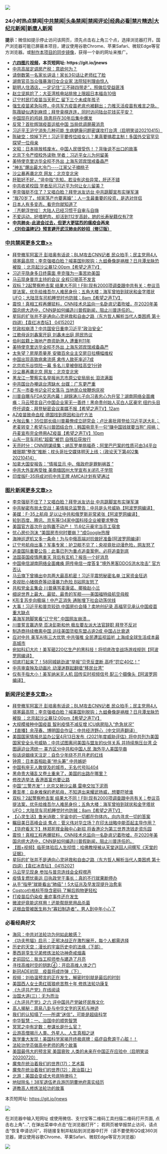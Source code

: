 ![](https://raw.githubusercontent.com/fqnews/bnews/master/64photo/fqnews-qr.jpg)

<div id="tt">
<h3>24小时热点禁闻|<a href="#%E4%B8%AD%E5%85%B1%E7%A6%81%E9%97%BB%E6%9B%B4%E5%A4%9A%E6%96%87%E7%AB%A0">中共禁闻</a>|<a href="#%E5%9B%BE%E7%89%87%E6%96%B0%E9%97%BB%E6%9B%B4%E5%A4%9A%E6%96%87%E7%AB%A0">头条禁闻</a>|<a href="#%E6%96%B0%E9%97%BB%E8%AF%84%E8%AE%BA%E6%9B%B4%E5%A4%9A%E6%96%87%E7%AB%A0">禁闻评论|<a href="#%E5%BF%85%E7%9C%8B%E7%BB%8F%E5%85%B8%E5%A5%BD%E6%96%87">经典必看|<a href="/video.md#%E7%A6%81%E7%89%87%E7%B2%BE%E9%80%89">禁片精选</a>|<a href="https://github.com/fqnews/djy/blob/master/gb/nf1351518.md#1">大纪元新闻</a>|<a href="https://github.com/fqnews/ntdtv/blob/master/gb/prog204.md#1">新唐人新闻</a></h3>
<div><b>提示：</b>微信如提示停止访问该网页，须先点击右上角三个点，选择浏览器打开。国产浏览器可能已屏蔽本项目，建议使用谷歌Chrome、苹果Safari、微软Edge等官方浏览器。或<a href="https://github.com/fqnews/bnews/blob/master/%E5%88%B6%E4%BD%9Cgit%E7%A6%81%E9%97%BB%E9%95%9C%E5%83%8F.md">制作本项目的同步镜像</a>，获得一个新的网址来推广。</div>
<ul>
<li><b><a href="http://d1.bdrive.tk/64.mp4" target="_blank">六四图片视频</a>，本页短网址: https://git.io/jnews</b></li>
<li><a href="/cnnews/20210415/1526442.md">中共高层定调房产税：意欲何为？</a></li>
<li><a href="/comments/20210415/1526380.md">请倒数第一名家长讲话！家长3句话让老师红了脸</a></li>
<li><a href="/cbnews/20210415/1526451.md">湖南官员当众强暴海归女企业家 法院轻判理由惊人</a></li>
<li><a href="/funmedia/20210415/1526597.md">聪明人住酒店，一定记住“三不碰四带走”，照做后受益匪浅</a></li>
<li><a href="/cnnews/20210415/1526880.md">赵立坚尴尬了：大亚湾核电站排放上限超日本福岛10倍</a></li>
<li><a href="/cbnews/20210415/1526423.md">辽宁村民打疫苗当天死亡 留下三个未成年孩子</a></li>
<li><a href="/bannedvideo/20210415/1526431.md">强生疫苗紧急叫停，中共军方疫苗老底也被翻出；力推灭活疫苗有难言之隐，陈薇疑似遇到麻烦；拜登臭棋连连，同时访问陆台花钱买平安？</a></li>
<li><a href="/comments/20210415/1526614.md">中国现在的鸡娃 隐患将在30年后集中爆发</a></li>
<li><a href="/cnnews/20210415/1526653.md">反常？首批辉瑞疫苗运抵中国 当局低调屏蔽消息</a></li>
<li><a href="/bannedvideo/20210415/1526840.md">习近平王沪宁消失几种可能 生病健康问题密谋攻打台湾（启明笑谈20210415）</a></li>
<li><a href="/bannedvideo/20210415/1526953.md">陈破空：惊掉下巴！习近平要传位给女儿？果真要搞君主制！多国外交官罕见探望一位母亲</a></li>
<li><a href="/cbnews/20210415/1526542.md">文昭：日本排放核废水，中国人民很受伤！？背後说不出口的故事</a></li>
<li><a href="/cnnews/20210415/1526694.md">北京下令严控校外读物 学者：习近平女儿为何留美</a></li>
<li><a href="/cbnews/20210415/1526878.md">美特使克里访华全程不外出 上海东郊宾馆戒备森严</a></li>
<li><a href="/cnnews/20210415/1526488.md">“神五”爆出最大冷门----江家父子摘桃子</a></li>
<li><a href="/cbnews/20210415/1526847.md">沙尘暴再袭北京 网友：北京变北宋</a></li>
<li><a href="/health/20210415/1526600.md">肝脏好不好，“竖中指”先知，若没有这些异常，肝还不错</a></li>
<li><a href="/cnnews/20210415/1526441.md">中共收紧校园 学者反问习近平为何让女儿留美？</a></li>
<li><a href="/topimagenews/20210415/1526952.md">李克强挺不住了？又唱白脸？拜登派友访台 中共跳脚宣布实弹军演</a></li>
<li><a href="/lifebaike/20210415/1526534.md">“我70岁了，倾家荡产也要离婚”：人一生最重要的投资，是选对伴侣</a></li>
<li><a href="/funmedia/20210415/1526689.md">日本人有多变态，看完你就知道了</a></li>
<li><a href="/ssgc/20210415/1526420.md">〖兲朝浮世绘〗大陆人已经习惯于自审与自嗨</a></li>
<li><a href="/lifebaike/20210415/1526616.md">不爱运动，好嗜肥肉，却活到112岁高龄，她的长寿秘籍仅有7字</a></li>
<li><b><a href="/comments/20200211/1275071.md" target="_blank">中共肺炎-此波会过去，但更大更猛烈的瘟疫会再来</a></b></li>
<li><b><a href="/comments/20200207/1272816.md" target="_blank">《刘伯温碑记》预言避开武汉肺炎的妙招（修订版）</a></b></li>
</ul>
</div>

<div class="catlist">
<h3><a href="/cbnews/" target="_blank">中共禁闻</a><span><a href="/cbnews/" target="_blank" rel="nofollow">更多文章>></a></span></h3>
<ul>
<li><a href="/comments/20210416/1527096.md" target="_blank">拜登撤军阿富汗 彭培奥有话说；BLM攻击CNN记者 民众拍手；民主党用4人填塞最高院；李克强唱白脸？喊美国别脱钩；九蛙叠像是祸根？日月潭龙脉恐被毁 ；北京起沙尘暴12:00pm【希望之声TV】</a></li>
<li><a href="/cbnews/20210415/1527059.md" target="_blank">习近平隐身多日终露面 李克强为一事苦劝美国</a></li>
<li><a href="/cbnews/20210415/1527058.md" target="_blank">马云现身普京主持的会议 全程只喝茶不发言</a></li>
<li><a href="/comments/20210415/1526978.md" target="_blank">双标？2起警察枪击案 结果大不同！FBI:现有2000项调查跟中共有关；参议员提法案，优先给维吾尔人难民身份；五角大楼：海军曾拍到球状和金字塔状UFO；大陆货车司机睡觉时也防贼；8am【希望之声TV】</a></li>
<li><a href="/comments/20210415/1526930.md" target="_blank">震惊！真相工程再爆猛料，CNN技术总监向一名卧底记着吹嘘，在2020年美国总统大选中，CNN是如何编造川普假新闻，阻止川普连任的。</a></li>
<li><a href="/comments/20210415/1526908.md" target="_blank">星际的扩张并不是通向心灵拯救和自由之路（东方哲人解析当代人类困惑  第十四讲）【袁红冰杏坛】 04152021</a></li>
<li><a href="/cbnews/20210415/1526898.md" target="_blank">忧政权崩溃？中共国安日重申习近平“政治安全”</a></li>
<li><a href="/cbnews/20210415/1526897.md" target="_blank">江歌母诉刘鑫案开庭 刘鑫未出庭 网民热议</a></li>
<li><a href="/cbnews/20210415/1526896.md" target="_blank">伯利兹籍上海地产商资助港人 遭重判11年</a></li>
<li><a href="/cbnews/20210415/1526878.md" target="_blank">美特使克里访华全程不外出 上海东郊宾馆戒备森严</a></li>
<li><a href="/cbnews/20210415/1526867.md" target="_blank">太失望？房屋质量差 安徽百余业主交房日拉横幅维权</a></li>
<li><a href="/cbnews/20210415/1526543.md" target="_blank">中国出现高致病禽流感 禽传人致死率近7成</a></li>
<li><a href="/cbnews/20210415/1526848.md" target="_blank">北京欢乐谷惊险一幕 多名儿童被倒挂高空1分钟</a></li>
<li><a href="/cbnews/20210415/1526847.md" target="_blank">沙尘暴再袭北京 网友：北京变北宋</a></li>
<li><a href="/cbnews/20210415/1526809.md" target="_blank">黑龙江一警察实名举报尚志市原公安局局长 泪流满面</a></li>
<li><a href="/cbnews/20210415/1526778.md" target="_blank">中共国台办嘲讽台湾缺水 台媒：广东更严重</a></li>
<li><a href="/cbnews/20210415/1526777.md" target="_blank">广东一市委书记全可文落马 当地民众放鞭炮庆祝</a></li>
<li><a href="/comments/20210415/1526725.md" target="_blank">川普自曝与FDA交恶内幕！胡锦涛儿子向习表忠心为升官？湖南网络全面瘫痪；马云预言自己中国企业家无一善终！黑命贵创始人买白人区豪宅 纽约头目呼吁调查；拜登秘密会议美媒不报【希望之声TV】12am</a></li>
<li><a href="/cbnews/20210415/1526662.md" target="_blank">AZ疫苗致命血栓 德国找到原因和治疗方法</a></li>
<li><a href="/comments/20210415/1526641.md" target="_blank">大咖云集！35位部长级川普幕僚成立研究会；卢比奥批拜登给习近平送大礼；老麦转变？希望与川普团结合作；韩国电竞手一句“赚中国钱就要当狗” 闯祸； 丹麦宣布完全停用AZ疫苗【希望之声TV】10pm</a></li>
<li><a href="/cbnews/20210415/1526629.md" target="_blank">山东一货车司机“超载”被罚 自残后获放行</a></li>
<li><a href="/cbnews/20210415/1526628.md" target="_blank">天亮时分：CNN阴谋续集；纳瓦罗单挑福奇；阿里巴巴案的性质可由34平台被限期“整改”推断；枕头哥社交媒体明天上线；（政论天下第402集 20210414）</a></li>
<li><a href="/cbnews/20210415/1526606.md" target="_blank">加拿大国安报告：“情报显示 中、俄政府是罪魁祸首 ”</a></li>
<li><a href="/cbnews/20210415/1526595.md" target="_blank">中共大外宣再受挫 美南缅因州大学宣布关闭孔子学院</a></li>
<li><a href="/cbnews/20210415/1526594.md" target="_blank">印度版F-35将成对抗中共王牌 AMCA计划有望通过</a></li>

</ul>
</div>
<div class="catlist">
<h3><a href="/topimagenews/" target="_blank">图片新闻</a><span><a href="/topimagenews/" target="_blank" rel="nofollow">更多文章>></a></span></h3>
<ul>
<li><a href="/topimagenews/20210415/1526952.md" target="_blank">李克强挺不住了？又唱白脸？拜登派友访台 中共跳脚宣布实弹军演</a></li>
<li><a href="/topimagenews/20210415/1526825.md" target="_blank">中共秘密布局太空战！美情报总监警告：中共是头号威胁【阿波罗网编译】</a></li>
<li><a href="/topimagenews/20210415/1526807.md" target="_blank">美媒：F-35上航母 足以让中共和俄罗斯非常紧张【阿波罗网编译】</a></li>
<li><a href="/topimagenews/20210415/1526708.md" target="_blank">轮到百度、腾讯、京东等!34家中国科技企业被要求整改</a></li>
<li><a href="/topimagenews/20210415/1526605.md" target="_blank">美国官方首次在台购置不动产！ 11.6亿元豪宅当员工宿舍</a></li>
<li><a href="/topimagenews/20210415/1526369.md" target="_blank">忧心房价泡沫 “美国房市何时要崩？”成Google热搜</a></li>
<li><a href="/topimagenews/20210414/1526047.md" target="_blank">海神巡逻机又多一条命！为与中俄高端对抗做好准备[阿波罗网编译]</a></li>
<li><a href="/topimagenews/20210414/1525949.md" target="_blank">辽宁号航母出事？军事专家：护卫舰不见了；央视竟批动漫危险，网友怒了</a></li>
<li><a href="/topimagenews/20210414/1525833.md" target="_blank">追查国际重要公告：此事已列为重点追查案例，必将追查到底</a></li>
<li><a href="/topimagenews/20210414/1525717.md" target="_blank">法国英国疫情两重天 背后有玄机？报告一个好消息</a></li>
<li><a href="/topimagenews/20210414/1525699.md" target="_blank">中国电信湖南网络全面瘫痪 网传电信一度答复“境外黑客DDOS洪水攻击” 官方否认</a></li>
<li><a href="/topimagenews/20210413/1525276.md" target="_blank">马云旗下曾捅出中共两大最高机密！习近平震怒秘密名单 江家资金狂逃</a></li>
<li><a href="/topimagenews/20210413/1525235.md" target="_blank">央视批小猪佩奇等动漫暴力危险 B站网友怒了</a></li>
<li><a href="/topimagenews/20210413/1525234.md" target="_blank">共和党金主集会 川普痛骂麦康诺、揶揄赵小兰</a></li>
<li><a href="/topimagenews/20210413/1525167.md" target="_blank">细说世界上最大、最猛、最贵的军舰——美国福特级航空母舰</a></li>
<li><a href="/topimagenews/20210413/1524952.md" target="_blank">K形复苏步向极端！中产正消失 通胀埋下社会动荡伏线</a></li>
<li><a href="/topimagenews/20210412/1524731.md" target="_blank">大事！习近平和普京较劲 中国房价会降？卖地创纪录 高福罕见承认中国疫苗重大缺点</a></li>
<li><a href="/topimagenews/20210412/1524357.md" target="_blank">美海军翘脚笑看“辽宁号” 中国网友崩溃…</a></li>
<li><a href="/topimagenews/20210412/1524286.md" target="_blank">川普誓言赢选举 否决彭斯和他 极左要左派大法官辞职 拜登不反对</a></li>
<li><a href="/topimagenews/20210412/1524221.md" target="_blank">制造商持续撤离中国 运往美国货柜东盟占逾2成 中国占比衰退</a></li>
<li><a href="/topimagenews/20210411/1523985.md" target="_blank">应对中共 美军AI有三大优势 中共强推 全民遭监视监听 上海成全球生活成本最高城市</a></li>
<li><a href="/topimagenews/20210411/1523973.md" target="_blank">宛如科幻大片！美军砸220亿生产的黑科技！将彻底改变战场游戏规则【阿波罗网编译】</a></li>
<li><a href="/topimagenews/20210411/1523871.md" target="_blank">彻底打起来了！58同城姚劲波“举报”贝壳反垄断 高呼“罚它40亿！”</a></li>
<li><a href="/topimagenews/20210411/1523675.md" target="_blank">中共审查殃及动画片 动漫迷群起翻墙“移民台湾”</a></li>
<li><a href="/topimagenews/20210410/1523449.md" target="_blank">仅有手指大小！美军纳米无人机 回传实时视频信号 配三个摄像头【阿波罗网编译】</a></li>

</ul>
</div>
<div class="catlist">
<h3><a href="/comments/" target="_blank">新闻评论</a><span><a href="/comments/" target="_blank" rel="nofollow">更多文章>></a></span></h3>
<ul>
<li><a href="/comments/20210416/1527096.md" target="_blank">拜登撤军阿富汗 彭培奥有话说；BLM攻击CNN记者 民众拍手；民主党用4人填塞最高院；李克强唱白脸？喊美国别脱钩；九蛙叠像是祸根？日月潭龙脉恐被毁 ；北京起沙尘暴12:00pm【希望之声TV】</a></li>
<li><a href="/comments/20210416/1527088.md" target="_blank">大规模接种中国疫苗 智利疫情不减反增 ICU病房陷入“危急状况”</a></li>
<li><a href="/comments/20210416/1527087.md" target="_blank">【直播】余茂春、博明国会作证：中共经济野心（中文同声翻译）</a></li>
<li><a href="/comments/20210415/1527078.md" target="_blank">美国国家情报总监办公室4月13日发布《2021年度威胁评估》将中共列为美国国家安全头号威胁：中共试图离间美国与盟友的伙伴关系 并持续施压台湾 企图逼迫台湾统一 美方区分中共和中国人民 海外华人美国华裔</a></li>
<li><a href="/comments/20210415/1527054.md" target="_blank">俗话说姻缘天注定：自负少年绕不开月老的红线</a></li>
<li><a href="/comments/20210415/1527053.md" target="_blank">钟原：日本首相赴美“抢头筹” 中共嫉妒</a></li>
<li><a href="/comments/20210415/1527032.md" target="_blank">中国有座无人敢提及的城市，无名代号叫404</a></li>
<li><a href="/comments/20210415/1527031.md" target="_blank">黑命贵大骚乱又卷土重来了，美国的出路在哪里？</a></li>
<li><a href="/comments/20210415/1527025.md" target="_blank">修改选举法 香港首富也要让路</a></li>
<li><a href="/comments/20210415/1526994.md" target="_blank">中国“三警齐发”！北京又掀沙尘暴 雷电交加下泥雨</a></li>
<li><a href="/comments/20210415/1526990.md" target="_blank">黄澎孝：自身难保的老航母，不知道出来耀武扬威，想要吓唬谁</a></li>
<li><a href="/comments/20210415/1526978.md" target="_blank">双标？2起警察枪击案 结果大不同！FBI:现有2000项调查跟中共有关；参议员提法案，优先给维吾尔人难民身份；五角大楼：海军曾拍到球状和金字塔状UFO；大陆货车司机睡觉时也防贼；8am【希望之声TV】</a></li>
<li><a href="/comments/20210415/1526969.md" target="_blank">【心灵生活】鲁米诗歌：宇宙中的一切都在你体内，向内寻求一切的答案</a></li>
<li><a href="/comments/20210415/1526968.md" target="_blank">瞩目美日高峰会谈 焦点：菅义伟对华立场？在印太战略中能否起主导作用？</a></li>
<li><a href="/comments/20210415/1526961.md" target="_blank">【华府看天下】林郑死撑金融中心新招 将香港沦为第三世界洗钱走资乐园</a></li>
<li><a href="/comments/20210415/1526930.md" target="_blank">震惊！真相工程再爆猛料，CNN技术总监向一名卧底记着吹嘘，在2020年美国总统大选中，CNN是如何编造川普假新闻，阻止川普连任的。</a></li>
<li><a href="/comments/20210415/1526922.md" target="_blank">【图+视频】临死体验后人生彻悟：哈佛教授被从天堂送回人间撰写《天堂的证据》</a></li>
<li><a href="/comments/20210415/1526908.md" target="_blank">星际的扩张并不是通向心灵拯救和自由之路（东方哲人解析当代人类困惑  第十四讲）【袁红冰杏坛】 04152021</a></li>
<li><a href="/comments/20210415/1526871.md" target="_blank">马云罕见现身 参加与普京连线会全程噤声</a></li>
<li><a href="/comments/20210415/1526860.md" target="_blank">疫情复燃忧奥运 日执政党干事长：真的不行就果断停办</a></li>
<li><a href="/comments/20210415/1526788.md" target="_blank">从手“指甲”就能看出“肺癌”！5大征兆及早发现提升治愈率</a></li>
<li><a href="/comments/20210415/1526765.md" target="_blank">Costco价格标签隐含密码 了解后购物更轻松</a></li>
<li><a href="/comments/20210415/1526764.md" target="_blank">打疫苗后仍染疫 重症事件还在发生</a></li>
<li><a href="/comments/20210415/1526763.md" target="_blank">微波炉竟能这样用！还能帮厨房用品杀菌</a></li>
<li><a href="/comments/20210415/1526762.md" target="_blank">这根血管被医生称为“寡妇制造者”，男人到中年小心了</a></li>

</ul>
</div>

<div class="catlist">
<h3>必看经典好文</h3>
<ul>
<li><a href="/comments/20191218/1228234.md" target="_blank">海风：中共对法轮功为何如此敏感？</a></li>
<li><a href="/comments/20200308/1290182.md" target="_blank">《功夫熊猫》启示：正邪决战正在激烈展开，每个人都需选择</a></li>
<li><a href="/tculture/20121025/73066.md" target="_blank">历史的天空：漫长的宇宙历史中的法缘（下部）</a></li>
<li><a href="/topimagenews/20210214/1487270.md" target="_blank">墨西哥孪生兄弟修炼法轮功神奇戒烟毒</a></li>
<li><a href="/aomi/history/20141104/323033.md" target="_blank">史前回忆：我当工程师参与建造了月亮</a></li>
<li><a href="/comments/20210329/1515018.md" target="_blank">寻找高维时空的钥匙④：开启高维人体之门</a></li>
<li><a href="/headline/20200908/1392940.md" target="_blank">新冠ADE初现　疫苗将成炸弹（下）</a></li>
<li><a href="/comments/20200628/1351782.md" target="_blank">视频：刘伯温预言的正在发生，解密时刻就是最后的时刻</a></li>
<li><a href="/comments/20190126/1070164.md" target="_blank">美国西人女士患红斑狼疮苦熬十年 修炼法轮功康复</a></li>
<li><a href="/bookonline/20131116/201057.md" target="_blank">《九评共产党》在线阅读</a></li>
<li><a href="/cbnews/20180309/912114.md" target="_blank">治国大道(三)：无为而治</a></li>
<li><a href="/bookonline/20131116/201050.md" target="_blank">《九评共产党》之六 评中国共产党破坏民族文化</a></li>
<li><a href="/aomi/history/20170924/831575.md" target="_blank">高人揭秘：周易八卦与中华文字的天机与神迹</a></li>
<li><a href="/sohnews/20161029/607205.md" target="_blank">我们的认知塌了——所谓“迷信”，可能是超级科学</a></li>
<li><a href="/comments/20200605/1340202.md" target="_blank">中华智慧：一、治国中的顺势智慧</a></li>
<li><a href="/tculture/20200812/1378929.md" target="_blank">冥冥之中有定数：参谋长是什么官？</a></li>
<li><a href="/comments/20200919/82684.md" target="_blank">云游高僧揭示人类、外星人、人生真相之谜</a></li>
<li><a href="/comments/20201115/1431139.md" target="_blank">医学重大发现！美国科学家揭开终极底牌：癌症自愈源于心脏！！</a></li>
<li><a href="/comments/20200629/1352533.md" target="_blank">法轮功学员做高中老师的两个故事</a></li>
<li><a href="/bannedvideo/20210227/1495046.md" target="_blank">美国最伟大的预言家 美国衰败 人类的未来在中国正在应验中（启明笑谈20200720）</a></li>
<li><a href="/topimagenews/20180620/960677.md" target="_blank">魔鬼在统治着我们的世界(17)：艺术篇</a></li>
<li><a href="/topimagenews/20180601/951286.md" target="_blank">魔鬼在统治着我们的世界(12)：政治篇(上)</a></li>
<li><a href="/comments/20200712/1359488.md" target="_blank">北游：美国会变成大号底特律吗？</a></li>
<li><a href="/cbnews/20200531/1337381.md" target="_blank">地狱除名！38军退伍老兵游历阴曹地府真实经历</a></li>
<li><a href="/comments/20200805/1375080.md" target="_blank">道教高人修炼法轮功的故事</a></li>

</ul>
</div>

本页短网址: https://git.io/jnews

![](https://raw.githubusercontent.com/fqnews/bnews/master/64photo/fqnews-qr.jpg)

在浏览器中输入短网址 或使用微信、支付宝等二维码工具扫描二维码打开页面, 点击右上角"...", 在弹出菜单中点击“在浏览器打开”； 若网页被举报禁止访问，请点击“恢复申请访问”，将链接复制并粘贴到浏览器中打开（请不要使用QQ或360浏览器，建议使用谷歌Chrome、苹果Safari、微软Edge等官方浏览器）

![](https://raw.githubusercontent.com/fqnews/bnews/master/64photo/wx.jpg)